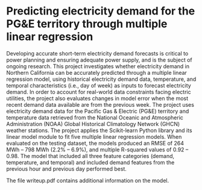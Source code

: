 # Predicting electricity demand for the PG&E territory through multiple linear regression
Developing accurate short-term electricity demand forecasts is critical to power planning and ensuring adequate power supply, and is the subject of ongoing research. This project investigates whether electricity demand in Northern California can be accurately predicted through a multiple linear regression model, using historical electricity demand data, temperature, and temporal characteristics (i.e., day of week) as inputs to forecast electricity demand. In order to account for real-world data constraints facing electric utilities, the project also evaluates changes in model error when the most recent demand data available are from the previous week. The project uses electricity demand data for the Pacific Gas & Electric (PG&E) territory and temperature data retrieved from the National Oceanic and Atmospheric Administration (NOAA) Global Historical Climatology Network (GHCN) weather stations. The project applies the Scikit-learn Python library and its linear model module to fit five multiple linear regression models. When evaluated on the testing dataset, the models produced an RMSE of 264 MWh – 798 MWh (2.2% – 6.9%), and multiple R-squared values of 0.92 – 0.98. The model that included all three feature categories (demand, temperature, and temporal) and included demand features from the previous hour and previous day performed best.

The file writeup.pdf contains additional information on the model. 
